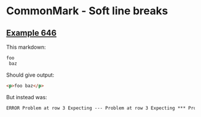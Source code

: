 # CommonMark - Soft line breaks

## [Example 646](https://spec.commonmark.org/0.29/#example-646)

This markdown:

```markdown
foo 
 baz

```

Should give output:

```html
<p>foo baz</p>
```

But instead was:

```html
ERROR Problem at row 3 Expecting --- Problem at row 3 Expecting *** Problem at row 3 Expecting ___
```
